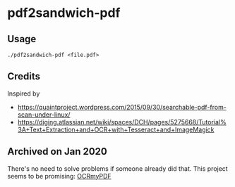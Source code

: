 # pdf2sandwich-pdf
## Usage
    ./pdf2sandwich-pdf <file.pdf>

## Credits
Inspired by

- https://quaintproject.wordpress.com/2015/09/30/searchable-pdf-from-scan-under-linux/
- https://diging.atlassian.net/wiki/spaces/DCH/pages/5275668/Tutorial%3A+Text+Extraction+and+OCR+with+Tesseract+and+ImageMagick

## Archived on Jan 2020
There's no need to solve problems if someone already did that. This project seems to be promising: [OCRmyPDF](https://github.com/jbarlow83/OCRmyPDF)

